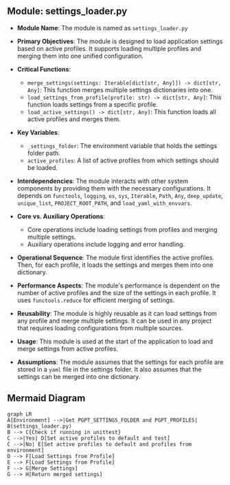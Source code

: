 ## Module: settings_loader.py
- **Module Name**: The module is named as `settings_loader.py`

- **Primary Objectives**: The module is designed to load application settings based on active profiles. It supports loading multiple profiles and merging them into one unified configuration.

- **Critical Functions**: 
    - `merge_settings(settings: Iterable[dict[str, Any]]) -> dict[str, Any]`: This function merges multiple settings dictionaries into one.
    - `load_settings_from_profile(profile: str) -> dict[str, Any]`: This function loads settings from a specific profile.
    - `load_active_settings() -> dict[str, Any]`: This function loads all active profiles and merges them.

- **Key Variables**: 
    - `_settings_folder`: The environment variable that holds the settings folder path.
    - `active_profiles`: A list of active profiles from which settings should be loaded.

- **Interdependencies**: The module interacts with other system components by providing them with the necessary configurations. It depends on `functools`, `logging`, `os`, `sys`, `Iterable`, `Path`, `Any`, `deep_update`, `unique_list`, `PROJECT_ROOT_PATH`, and `load_yaml_with_envvars`.

- **Core vs. Auxiliary Operations**: 
    - Core operations include loading settings from profiles and merging multiple settings.
    - Auxiliary operations include logging and error handling.

- **Operational Sequence**: The module first identifies the active profiles. Then, for each profile, it loads the settings and merges them into one dictionary.

- **Performance Aspects**: The module's performance is dependent on the number of active profiles and the size of the settings in each profile. It uses `functools.reduce` for efficient merging of settings.

- **Reusability**: The module is highly reusable as it can load settings from any profile and merge multiple settings. It can be used in any project that requires loading configurations from multiple sources.

- **Usage**: This module is used at the start of the application to load and merge settings from active profiles.

- **Assumptions**: The module assumes that the settings for each profile are stored in a `yaml` file in the settings folder. It also assumes that the settings can be merged into one dictionary.
## Mermaid Diagram
```mermaid
graph LR
A[Environment] -->|Get PGPT_SETTINGS_FOLDER and PGPT_PROFILES| B(settings_loader.py)
B --> C{Check if running in unittest}
C -->|Yes| D[Set active profiles to default and test]
C -->|No| E[Set active profiles to default and profiles from environment]
D --> F[Load Settings from Profile]
E --> F[Load Settings from Profile]
F --> G[Merge Settings]
G --> H[Return merged settings]
```
